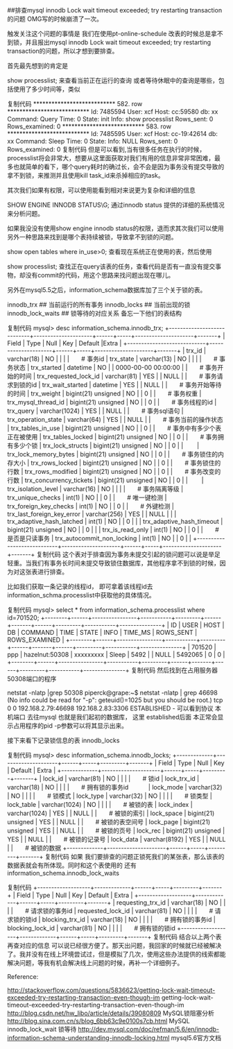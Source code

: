 ##排查mysql innodb Lock wait timeout exceeded; try restarting transaction的问题
OMG写的时候崩溃了一次。

触发关注这个问题的事情是 我们在使用pt-online-schedule 改表的时候总是拿不到锁，并且报出mysql innodb Lock wait timeout exceeded; try restarting transaction的问题，所以才想到要排查。

首先最先想到的肯定是

show processlist;
来查看当前正在运行的查询 或者等待休眠中的查询是哪些，包括使用了多少时间等，类似

复制代码
*************************** 582. row ***************************
           Id: 7485594
         User: xcf
         Host: cc:59580
           db: xx
      Command: Query
         Time: 0
        State: init
         Info: show processlist
    Rows_sent: 0
Rows_examined: 0
*************************** 583. row ***************************
           Id: 7485595
         User: xcf
         Host: cc-19:42614
           db: xx
      Command: Sleep
         Time: 0
        State:
         Info: NULL
    Rows_sent: 0
Rows_examined: 0
复制代码
但是可以看到,当有很多任务在执行的时候，processlist将会非常大，想要从这里面获取对我们有用的信息非常非常困难，最多也就简单的看下，哪个query耗时的确过长，会不会是因为事务没有提交导致的拿不到锁，来推测并且使用kill task_id来杀掉相应的task。

 

其次我们如果有权限，可以使用能看到相对来说更为复杂和详细的信息

SHOW ENGINE INNODB STATUS\G;
 通过innodb status 提供的详细的系统情况来分析问题。 

 

如果我没没有使用show engine innodb status的权限，退而求其次我们可以使用另外一种思路来找到是哪个表持续被锁，导致拿不到锁的问题。

show open tables where in_use>0;
查看现在系统正在使用的表，然后使用

show processlist;
查找正在query该表的任务，查看代码是否有一直没有提交事物，却没有commit的代码，用这个思路来找问题出现在哪儿。

 

另外在mysql5.5之后，information_schema数据库加了三个关于锁的表。

innodb_trx ## 当前运行的所有事务
innodb_locks ## 当前出现的锁
innodb_lock_waits ## 锁等待的对应关系
备忘一下他们的表结构

复制代码
mysql> desc information_schema.innodb_trx;
+----------------------------+---------------------+------+-----+---------------------+-------+
| Field                      | Type                | Null | Key | Default             |Extra |
+----------------------------+---------------------+------+-----+---------------------+-------+
| trx_id                     | varchar(18)         | NO   |     |                     |      |　　# 事务id
| trx_state                  | varchar(13)         | NO   |     |                     |      |　　# 事务状态
| trx_started                | datetime            | NO   |     | 0000-00-00 00:00:00 |      |　　# 事务开始的时间
| trx_requested_lock_id      | varchar(81)         | YES  |     | NULL                |      |　　# 事务请求到锁的id
| trx_wait_started           | datetime            | YES  |     | NULL                |      |　　# 事务开始等待的时间
| trx_weight                 | bigint(21) unsigned | NO   |     | 0                   |      |　　# 事务权重
| trx_mysql_thread_id        | bigint(21) unsigned | NO   |     | 0                   |      |　　# 事务线程的id
| trx_query                  | varchar(1024)       | YES  |     | NULL                |      |　　# 事务sql语句
| trx_operation_state        | varchar(64)         | YES  |     | NULL                |      |　　# 事务当前的操作状态
| trx_tables_in_use          | bigint(21) unsigned | NO   |     | 0                   |      |　　# 事务中有多少个表正在被使用
| trx_tables_locked          | bigint(21) unsigned | NO   |     | 0                   |      |　　# 事务拥有多少个锁
| trx_lock_structs           | bigint(21) unsigned | NO   |     | 0                   |      |　　
| trx_lock_memory_bytes      | bigint(21) unsigned | NO   |     | 0                   |      |　　# 事务锁住的内存大小
| trx_rows_locked            | bigint(21) unsigned | NO   |     | 0                   |      |　　# 事务锁住的行数
| trx_rows_modified          | bigint(21) unsigned | NO   |     | 0                   |      |　　# 事务改变的行数
| trx_concurrency_tickets    | bigint(21) unsigned | NO   |     | 0                   |      |　　 
| trx_isolation_level        | varchar(16)         | NO   |     |                     |      |　　# 事务隔离等级
| trx_unique_checks          | int(1)              | NO   |     | 0                   |      |　　# 唯一键检测
| trx_foreign_key_checks     | int(1)              | NO   |     | 0                   |      |　　# 外键检测
| trx_last_foreign_key_error | varchar(256)        | YES  |     | NULL                |      |
| trx_adaptive_hash_latched  | int(1)              | NO   |     | 0                   |      |
| trx_adaptive_hash_timeout  | bigint(21) unsigned | NO   |     | 0                   |      |
| trx_is_read_only           | int(1)              | NO   |     | 0                   |      |　　# 是否是只读事务
| trx_autocommit_non_locking | int(1)              | NO   |     | 0                   |      |
+----------------------------+---------------------+------+-----+---------------------+-------+
复制代码
这个表对于排查因为事务未提交引起的锁问题可以说是举足轻重。当我们有事务长时间未提交导致锁住数据库，其他程序拿不到锁的时候，因为对这张表进行排查。

比如我们获取一条记录的线程id， 即可拿着该线程id去information_schma.processlist中获取他的具体情况。

复制代码
mysql> select * from information_schema.processlist where id=701520;
+--------+------+----------------+-----------+---------+------+-------+------+---------+-----------+---------------+
| ID     | USER | HOST           | DB        | COMMAND | TIME | STATE | INFO | TIME_MS | ROWS_SENT | ROWS_EXAMINED |
+--------+------+----------------+-----------+---------+------+-------+------+---------+-----------+---------------+
| 701520 | ppp  | hazelnut:50308 | xxxxxxxxx | Sleep   | 5492 |       | NULL | 5492065 |         0 |             0 |
+--------+------+----------------+-----------+---------+------+-------+------+---------+-----------+---------------+
复制代码
然后找到在占用服务器50308端口的程序

netstat -nlatp |grep 50308
piperck@grape:~$ netstat -nlatp | grep 46698
(No info could be read for "-p": geteuid()=1025 but you should be root.)
tcp        0      0 192.168.2.79:46698      192.168.2.83:3306       ESTABLISHED -
可以看到协议 本机端口 去往mysql 也就是我们起初的数据库， 这里 established后面 本正常会显示占用程序的pid -p参数可以将其显示出来。

 

接下来看下记录锁信息的表 innodb_locks

复制代码
mysql> desc information_schema.innodb_locks;
+-------------+---------------------+------+-----+---------+-------+
| Field       | Type                | Null | Key | Default | Extra |
+-------------+---------------------+------+-----+---------+-------+
| lock_id     | varchar(81)         | NO   |     |         |       |　　# 锁id
| lock_trx_id | varchar(18)         | NO   |     |         |       |　　# 拥有锁的事务id　　　
| lock_mode   | varchar(32)         | NO   |     |         |       |　　# 锁模式
| lock_type   | varchar(32)         | NO   |     |         |       |　　# 锁类型
| lock_table  | varchar(1024)       | NO   |     |         |       |　　# 被锁的表
| lock_index  | varchar(1024)       | YES  |     | NULL    |       |　　# 被锁的索引
| lock_space  | bigint(21) unsigned | YES  |     | NULL    |       |　　# 被锁的表空间号
| lock_page   | bigint(21) unsigned | YES  |     | NULL    |       |　　# 被锁的页号
| lock_rec    | bigint(21) unsigned | YES  |     | NULL    |       |　　# 被锁的记录号
| lock_data   | varchar(8192)       | YES  |     | NULL    |       |　　# 被锁的数据
+-------------+---------------------+------+-----+---------+-------+
复制代码
如果 我们要排查的问题正锁死我们的某张表，那么该表的数据表就会有所体现。同时和这个表使用的 还有information_schema.innodb_lock_waits

复制代码
+-------------------+-------------+------+-----+---------+-------+
| Field             | Type        | Null | Key | Default | Extra |
+-------------------+-------------+------+-----+---------+-------+
| requesting_trx_id | varchar(18) | NO   |     |         |       |　　# 请求锁的事务id
| requested_lock_id | varchar(81) | NO   |     |         |       |　　# 请求锁的锁id
| blocking_trx_id   | varchar(18) | NO   |     |         |       |　　# 拥有锁的事务id
| blocking_lock_id  | varchar(81) | NO   |     |         |       |　　# 拥有锁的锁id
+-------------------+-------------+------+-----+---------+-------+
复制代码
结合以上两个表再查对应的信息  可以说已经很方便了。那天出问题，我回家的时候就已经被解决了。我并没有在线上环境尝试过，但是模拟了几次，使用这些办法提供的线索都能解决问题，等我有机会解决线上问题的时候，再补一个详细例子。

 

 

Reference:

http://stackoverflow.com/questions/5836623/getting-lock-wait-timeout-exceeded-try-restarting-transaction-even-though-im  getting-lock-wait-timeout-exceeded-try-restarting-transaction-even-though-im 
http://blog.csdn.net/hw_libo/article/details/39080809  MySQL锁阻塞分析
http://blog.sina.com.cn/s/blog_6bb63c9e0100s7cb.html  MySQL innodb_lock_wait 锁等待
http://dev.mysql.com/doc/refman/5.6/en/innodb-information-schema-understanding-innodb-locking.html  mysql5.6官方文档